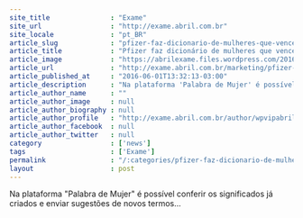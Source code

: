 ```yaml
---
site_title               : "Exame"
site_url                 : "http://exame.abril.com.br"
site_locale              : "pt_BR"
article_slug             : "pfizer-faz-dicionario-de-mulheres-que-venceram-o-cancer"
article_title            : "Pfizer faz dicionário de mulheres que venceram o câncer"
article_image            : "https://abrilexame.files.wordpress.com/2016/09/size_960_16_9_mulher-escreve-dicionario-em-acao-da-pfizer.jpg?quality=70&strip=all&w=960"
article_url              : "http://exame.abril.com.br/marketing/pfizer-faz-dicionario-de-mulheres-que-venceram-o-cancer/"
article_published_at     : "2016-06-01T13:32:13-03:00"
article_description      : "Na plataforma 'Palabra de Mujer' é possível conferir os significados já criados e enviar sugestões de novos termos..."
article_author_name      : ""
article_author_image     : null
article_author_biography : null
article_author_profile   : "http://exame.abril.com.br/author/wpvipabril/"
article_author_facebook  : null
article_author_twitter   : null
category                 : ['news']
tags                     : ['Exame']
permalink                : "/:categories/pfizer-faz-dicionario-de-mulheres-que-venceram-o-cancer/"
layout                   : post
---
```


Na plataforma "Palabra de Mujer" é possível conferir os significados já criados e enviar sugestões de novos termos...
